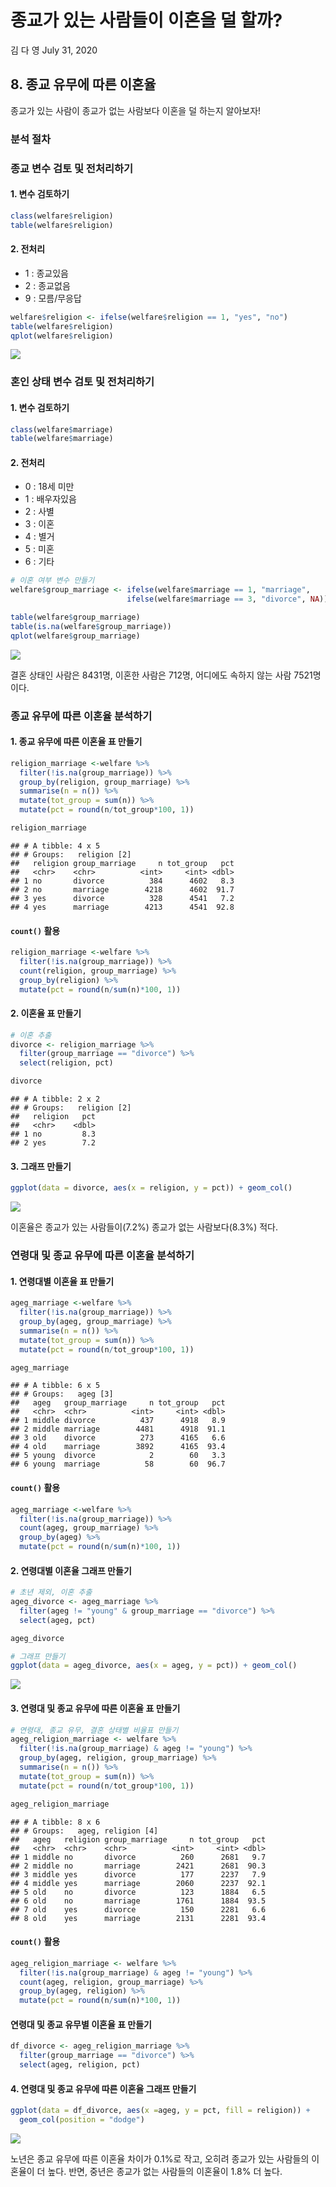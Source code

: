 종교가 있는 사람들이 이혼을 덜 할까?
================
김 다 영
July 31, 2020

## 8\. 종교 유무에 따른 이혼율

종교가 있는 사람이 종교가 없는 사람보다 이혼을 덜 하는지 알아보자\!

### 분석 절차

### 종교 변수 검토 및 전처리하기

#### 1\. 변수 검토하기

``` r
class(welfare$religion)
table(welfare$religion)
```

#### 2\. 전처리

  - 1 : 종교있음
  - 2 : 종교없음
  - 9 : 모름/무응답

<!-- end list -->

``` r
welfare$religion <- ifelse(welfare$religion == 1, "yes", "no")
table(welfare$religion)
qplot(welfare$religion)
```

![](welfare08_files/figure-gfm/unnamed-chunk-3-1.png)<!-- -->

### 혼인 상태 변수 검토 및 전처리하기

#### 1\. 변수 검토하기

``` r
class(welfare$marriage)
table(welfare$marriage)
```

#### 2\. 전처리

  - 0 : 18세 미만
  - 1 : 배우자있음
  - 2 : 사별
  - 3 : 이혼
  - 4 : 별거
  - 5 : 미혼
  - 6 : 기타

<!-- end list -->

``` r
# 이혼 여부 변수 만들기
welfare$group_marriage <- ifelse(welfare$marriage == 1, "marriage",
                          ifelse(welfare$marriage == 3, "divorce", NA))

table(welfare$group_marriage)
table(is.na(welfare$group_marriage))
qplot(welfare$group_marriage)
```

![](welfare08_files/figure-gfm/unnamed-chunk-5-1.png)<!-- -->

결혼 상태인 사람은 8431명, 이혼한 사람은 712명, 어디에도 속하지 않는 사람 7521명이다.

### 종교 유무에 따른 이혼율 분석하기

#### 1\. 종교 유무에 따른 이혼율 표 만들기

``` r
religion_marriage <-welfare %>% 
  filter(!is.na(group_marriage)) %>% 
  group_by(religion, group_marriage) %>% 
  summarise(n = n()) %>% 
  mutate(tot_group = sum(n)) %>% 
  mutate(pct = round(n/tot_group*100, 1))

religion_marriage
```

    ## # A tibble: 4 x 5
    ## # Groups:   religion [2]
    ##   religion group_marriage     n tot_group   pct
    ##   <chr>    <chr>          <int>     <int> <dbl>
    ## 1 no       divorce          384      4602   8.3
    ## 2 no       marriage        4218      4602  91.7
    ## 3 yes      divorce          328      4541   7.2
    ## 4 yes      marriage        4213      4541  92.8

#### `count()` 활용

``` r
religion_marriage <-welfare %>% 
  filter(!is.na(group_marriage)) %>% 
  count(religion, group_marriage) %>%
  group_by(religion) %>% 
  mutate(pct = round(n/sum(n)*100, 1))
```

#### 2\. 이혼율 표 만들기

``` r
# 이혼 추출
divorce <- religion_marriage %>% 
  filter(group_marriage == "divorce") %>% 
  select(religion, pct)

divorce
```

    ## # A tibble: 2 x 2
    ## # Groups:   religion [2]
    ##   religion   pct
    ##   <chr>    <dbl>
    ## 1 no         8.3
    ## 2 yes        7.2

#### 3\. 그래프 만들기

``` r
ggplot(data = divorce, aes(x = religion, y = pct)) + geom_col()
```

![](welfare08_files/figure-gfm/unnamed-chunk-9-1.png)<!-- -->

이혼율은 종교가 있는 사람들이(7.2%) 종교가 없는 사람보다(8.3%) 적다.

### 연령대 및 종교 유무에 따른 이혼율 분석하기

#### 1\. 연령대별 이혼율 표 만들기

``` r
ageg_marriage <-welfare %>% 
  filter(!is.na(group_marriage)) %>% 
  group_by(ageg, group_marriage) %>% 
  summarise(n = n()) %>% 
  mutate(tot_group = sum(n)) %>% 
  mutate(pct = round(n/tot_group*100, 1))

ageg_marriage
```

    ## # A tibble: 6 x 5
    ## # Groups:   ageg [3]
    ##   ageg   group_marriage     n tot_group   pct
    ##   <chr>  <chr>          <int>     <int> <dbl>
    ## 1 middle divorce          437      4918   8.9
    ## 2 middle marriage        4481      4918  91.1
    ## 3 old    divorce          273      4165   6.6
    ## 4 old    marriage        3892      4165  93.4
    ## 5 young  divorce            2        60   3.3
    ## 6 young  marriage          58        60  96.7

#### `count()` 활용

``` r
ageg_marriage <-welfare %>% 
  filter(!is.na(group_marriage)) %>% 
  count(ageg, group_marriage) %>%
  group_by(ageg) %>% 
  mutate(pct = round(n/sum(n)*100, 1))
```

#### 2\. 연령대별 이혼율 그래프 만들기

``` r
# 초년 제외, 이혼 추출
ageg_divorce <- ageg_marriage %>% 
  filter(ageg != "young" & group_marriage == "divorce") %>% 
  select(ageg, pct)

ageg_divorce 

# 그래프 만들기
ggplot(data = ageg_divorce, aes(x = ageg, y = pct)) + geom_col()
```

![](welfare08_files/figure-gfm/unnamed-chunk-12-1.png)<!-- -->

#### 3\. 연령대 및 종교 유무에 따른 이혼율 표 만들기

``` r
# 연령대, 종교 유무, 결혼 상태별 비율표 만들기
ageg_religion_marriage <- welfare %>% 
  filter(!is.na(group_marriage) & ageg != "young") %>% 
  group_by(ageg, religion, group_marriage) %>% 
  summarise(n = n()) %>% 
  mutate(tot_group = sum(n)) %>% 
  mutate(pct = round(n/tot_group*100, 1))

ageg_religion_marriage
```

    ## # A tibble: 8 x 6
    ## # Groups:   ageg, religion [4]
    ##   ageg   religion group_marriage     n tot_group   pct
    ##   <chr>  <chr>    <chr>          <int>     <int> <dbl>
    ## 1 middle no       divorce          260      2681   9.7
    ## 2 middle no       marriage        2421      2681  90.3
    ## 3 middle yes      divorce          177      2237   7.9
    ## 4 middle yes      marriage        2060      2237  92.1
    ## 5 old    no       divorce          123      1884   6.5
    ## 6 old    no       marriage        1761      1884  93.5
    ## 7 old    yes      divorce          150      2281   6.6
    ## 8 old    yes      marriage        2131      2281  93.4

#### `count()` 활용

``` r
ageg_religion_marriage <- welfare %>% 
  filter(!is.na(group_marriage) & ageg != "young") %>% 
  count(ageg, religion, group_marriage) %>% 
  group_by(ageg, religion) %>% 
  mutate(pct = round(n/sum(n)*100, 1))
```

#### 연령대 및 종교 유무별 이혼율 표 만들기

``` r
df_divorce <- ageg_religion_marriage %>% 
  filter(group_marriage == "divorce") %>% 
  select(ageg, religion, pct)
```

#### 4\. 연령대 및 종교 유무에 따른 이혼율 그래프 만들기

``` r
ggplot(data = df_divorce, aes(x =ageg, y = pct, fill = religion)) +
  geom_col(position = "dodge")
```

![](welfare08_files/figure-gfm/unnamed-chunk-16-1.png)<!-- -->

노년은 종교 유무에 따른 이혼율 차이가 0.1%로 작고, 오히려 종교가 있는 사람들의 이혼율이 더 높다. 반면, 중년은 종교가
없는 사람들의 이혼율이 1.8% 더 높다.
